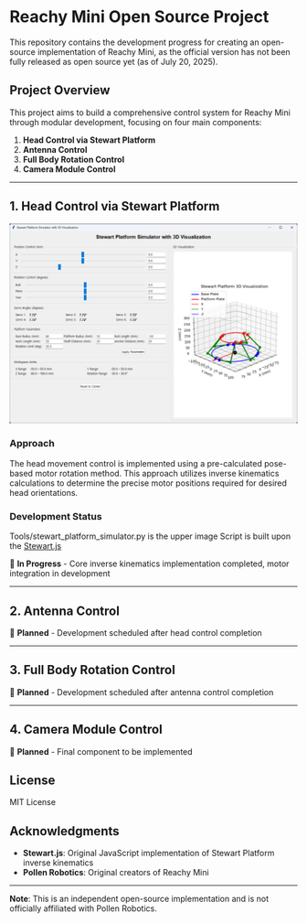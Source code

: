 # Reachy Mini Open Source Project

This repository contains the development progress for creating an open-source implementation of Reachy Mini, as the official version has not been fully released as open source yet (as of July 20, 2025).

## Project Overview

This project aims to build a comprehensive control system for Reachy Mini through modular development, focusing on four main components:

1. **Head Control via Stewart Platform**
2. **Antenna Control**
3. **Full Body Rotation Control**
4. **Camera Module Control**

---

## 1. Head Control via Stewart Platform

![Stewart Platform Simulator](images/Stewart%20Platform%20SImulatior%20image.png)

### Approach
The head movement control is implemented using a pre-calculated pose-based motor rotation method. This approach utilizes inverse kinematics calculations to determine the precise motor positions required for desired head orientations.

### Development Status
Tools/stewart_platform_simulator.py is the upper image
Script is built upon the [Stewart.js](https://github.com/rawify/Stewart.js)


🚧 **In Progress** - Core inverse kinematics implementation completed, motor integration in development

---

## 2. Antenna Control
🔄 **Planned** - Development scheduled after head control completion

---

## 3. Full Body Rotation Control
🔄 **Planned** - Development scheduled after antenna control completion

---

## 4. Camera Module Control
🔄 **Planned** - Final component to be implemented

## License

MIT License

## Acknowledgments

- **Stewart.js**: Original JavaScript implementation of Stewart Platform inverse kinematics
- **Pollen Robotics**: Original creators of Reachy Mini

---

**Note**: This is an independent open-source implementation and is not officially affiliated with Pollen Robotics.